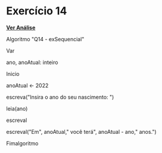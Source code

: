 # Exercício 14
[**Ver Análise**](Analise14.md)

Algoritmo "Q14 - exSequencial"

Var

ano, anoAtual: inteiro

Inicio

anoAtual <- 2022

escreva("Insira o ano do seu nascimento: ")

leia(ano)

escreval

escreval("Em", anoAtual," você terá", anoAtual - ano," anos.")

Fimalgoritmo

